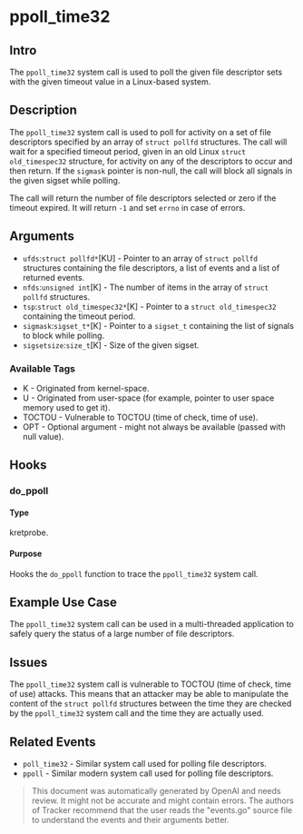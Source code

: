 
# ppoll_time32

## Intro
The `ppoll_time32` system call is used to poll the given file descriptor sets with the given timeout value in a Linux-based system.

## Description
The `ppoll_time32` system call is used to poll for activity on a set of file descriptors specified by an array of `struct pollfd` structures. The call will wait for a specified timeout period, given in an old Linux `struct old_timespec32` structure, for activity on any of the descriptors to occur and then return. If the `sigmask` pointer is non-null, the call will block all signals in the given sigset while polling.

The call will return the number of file descriptors selected or zero if the timeout expired. It will return `-1` and set `errno` in case of errors.

## Arguments
* `ufds`:`struct pollfd*`[KU] - Pointer to an array of `struct pollfd` structures containing the file descriptors, a list of events and a list of returned events.
* `nfds`:`unsigned int`[K] - The number of items in the array of `struct pollfd` structures.
* `tsp`:`struct old_timespec32*`[K] - Pointer to a `struct old_timespec32` containing the timeout period.
* `sigmask`:`sigset_t*`[K] - Pointer to a `sigset_t` containing the list of signals to block while polling.
* `sigsetsize`:`size_t`[K] - Size of the given sigset.

### Available Tags
* K - Originated from kernel-space.
* U - Originated from user-space (for example, pointer to user space memory used to get it).
* TOCTOU - Vulnerable to TOCTOU (time of check, time of use).
* OPT - Optional argument - might not always be available (passed with null value).

## Hooks
### do_ppoll
#### Type
kretprobe.
#### Purpose
Hooks the `do_ppoll` function to trace the `ppoll_time32` system call. 

## Example Use Case
The `ppoll_time32` system call can be used in a multi-threaded application to safely query the status of a large number of file descriptors.

## Issues
The `ppoll_time32` system call is vulnerable to TOCTOU (time of check, time of use) attacks. This means that an attacker may be able to manipulate the content of the `struct pollfd` structures between the time they are checked by the `ppoll_time32` system call and the time they are actually used.

## Related Events
* `poll_time32` - Similar system call used for polling file descriptors.
* `ppoll` - Similar modern system call used for polling file descriptors.

> This document was automatically generated by OpenAI and needs review. It might
> not be accurate and might contain errors. The authors of Tracker recommend that
> the user reads the "events.go" source file to understand the events and their
> arguments better.
